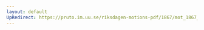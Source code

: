 ```yaml
---
layout: default
UpRedirect: https://pruto.im.uu.se/riksdagen-motions-pdf/1867/mot_1867__ak__101/mot_1867__ak__101-003.pdf
---
```

